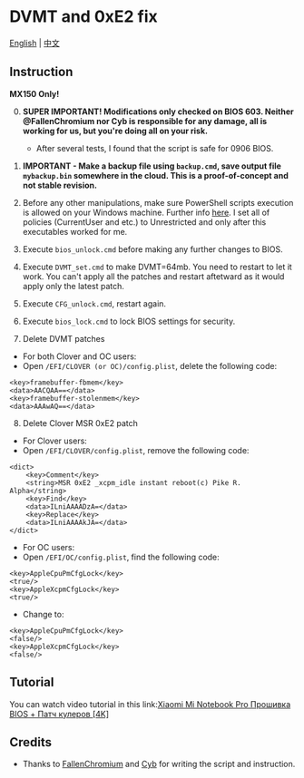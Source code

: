 # DVMT and 0xE2 fix

[English](README.md) | [中文](README_CN.md)

## Instruction

<b>MX150 Only!</b>

0. <b>SUPER IMPORTANT! Modifications only checked on BIOS 603. Neither @FallenChromium nor Cyb is responsible for any damage, all is working for us, but you're doing all on your risk.</b>
    - After several tests, I found that the script is safe for 0906 BIOS.

1. <b>IMPORTANT - Make a backup file using `backup.cmd`, save output file `mybackup.bin` somewhere in the cloud. This is a proof-of-concept and not stable revision.</b>

2. Before any other manipulations, make sure PowerShell scripts execution is allowed on your Windows machine. Further info [here](https://docs.microsoft.com/en-us/powershell/module/microsoft.powershell.security/set-executionpolicy?view=powershell-6). I set all of policies (CurrentUser and etc.) to Unrestricted and only after this executables worked for me.

3. Execute `bios_unlock.cmd` before making any further changes to BIOS.

4. Execute `DVMT_set.cmd` to make DVMT=64mb. You need to restart to let it work. You can't apply all the patches and restart aftetward as it would apply only the latest patch.

5. Execute `CFG_unlock.cmd`, restart again. 

6. Execute `bios_lock.cmd` to lock BIOS settings for security.

7. Delete DVMT patches

- For both Clover and OC users:
 - Open `/EFI/CLOVER (or OC)/config.plist`, delete the following code:
```
<key>framebuffer-fbmem</key>
<data>AACQAA==</data>
<key>framebuffer-stolenmem</key>
<data>AAAwAQ==</data>
```

8. Delete Clover MSR 0xE2 patch

- For Clover users:
 - Open `/EFI/CLOVER/config.plist`, remove the following code:
```
<dict>
    <key>Comment</key>
    <string>MSR 0xE2 _xcpm_idle instant reboot(c) Pike R. Alpha</string>
    <key>Find</key>
    <data>ILniAAAADzA=</data>
    <key>Replace</key>
    <data>ILniAAAAkJA=</data>
</dict>
```

- For OC users:
 - Open `/EFI/OC/config.plist`, find the following code:
```
<key>AppleCpuPmCfgLock</key>
<true/>
<key>AppleXcpmCfgLock</key>
<true/>
```
 - Change to:
```
<key>AppleCpuPmCfgLock</key>
<false/>
<key>AppleXcpmCfgLock</key>
<false/>
```


## Tutorial

You can watch video tutorial in this link:[Xiaomi Mi Notebook Pro Прошивка BIOS + Патч кулеров [4K]](https://www.youtube.com/watch?v=he4QNY2slE0&feature=youtu.be)


## Credits

- Thanks to [FallenChromium](https://github.com/FallenChromium) and [Cyb](http://4pda.ru/forum/index.php?showuser=914121) for writing the script and instruction.
